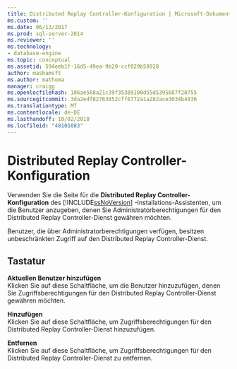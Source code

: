 ```yaml
---
title: Distributed Replay Controller-Konfiguration | Microsoft-Dokumentation
ms.custom: ''
ms.date: 06/13/2017
ms.prod: sql-server-2014
ms.reviewer: ''
ms.technology:
- database-engine
ms.topic: conceptual
ms.assetid: 594eeb1f-16d5-49ea-9b29-ccf029b58928
author: mashamsft
ms.author: mathoma
manager: craigg
ms.openlocfilehash: 186ae568a21c39f35389100d55d5395687f20755
ms.sourcegitcommit: 3da2edf82763852cff6772a1a282ace3034b4936
ms.translationtype: MT
ms.contentlocale: de-DE
ms.lasthandoff: 10/02/2018
ms.locfileid: "48101083"
---
```

# <a name="distributed-replay-controller-configuration"></a>Distributed Replay Controller-Konfiguration
  Verwenden Sie die Seite für die **Distributed Replay Controller-Konfiguration** des [!INCLUDE[ssNoVersion](../../includes/ssnoversion-md.md)] -Installations-Assistenten, um die Benutzer anzugeben, denen Sie Administratorberechtigungen für den Distributed Replay Controller-Dienst gewähren möchten.  
  
 Benutzer, die über Administratorberechtigungen verfügen, besitzen unbeschränkten Zugriff auf den Distributed Replay Controller-Dienst.  
  
## <a name="options"></a>Tastatur  
 **Aktuellen Benutzer hinzufügen**  
 Klicken Sie auf diese Schaltfläche, um die Benutzer hinzuzufügen, denen Sie Zugriffsberechtigungen für den Distributed Replay Controller-Dienst gewähren möchten.  
  
 **Hinzufügen**  
 Klicken Sie auf diese Schaltfläche, um Zugriffsberechtigungen für den Distributed Replay Controller-Dienst hinzuzufügen.  
  
 **Entfernen**  
 Klicken Sie auf diese Schaltfläche, um Zugriffsberechtigungen für den Distributed Replay Controller-Dienst zu entfernen.  
  
  
